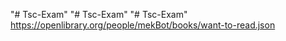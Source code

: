 "# Tsc-Exam" 
"# Tsc-Exam" 
"# Tsc-Exam" 
https://openlibrary.org/people/mekBot/books/want-to-read.json 
